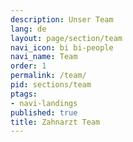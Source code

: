```yaml
---
description: Unser Team
lang: de
layout: page/section/team
navi_icon: bi bi-people
navi_name: Team
order: 1
permalink: /team/
pid: sections/team
ptags:
- navi-landings
published: true
title: Zahnarzt Team
---
```


